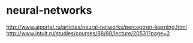 # neural-networks
http://www.aiportal.ru/articles/neural-networks/perceptron-learning.html
http://www.intuit.ru/studies/courses/88/88/lecture/20531?page=2
